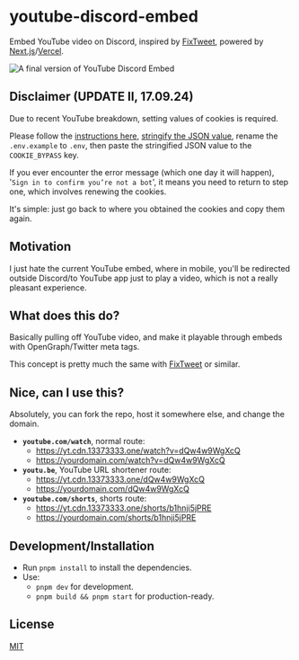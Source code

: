 # youtube-discord-embed
Embed YouTube video on Discord, inspired by [FixTweet](https://fixupx.com), powered by [Next.js](https://nextjs.org)/[Vercel](https://vercel.app).

![A final version of YouTube Discord Embed](https://repository-images.githubusercontent.com/704985019/9cc921f6-9f13-4c2b-98b1-001ff738f405)

## Disclaimer (UPDATE II, 17.09.24)
Due to recent YouTube breakdown, setting values of cookies is required.

Please follow the [instructions here](https://github.com/distubejs/ytdl-core?tab=readme-ov-file#how-to-get-cookies), [stringify the JSON value](https://developer.mozilla.org/en-US/docs/Web/JavaScript/Reference/Global_Objects/JSON/stringify), rename the `.env.example` to `.env`, then paste the stringified JSON value to the `COOKIE_BYPASS` key.

If you ever encounter the error message (which one day it will happen), '`Sign in to confirm you’re not a bot`', it means you need to return to step one, which involves renewing the cookies.

It's simple: just go back to where you obtained the cookies and copy them again.

## Motivation
I just hate the current YouTube embed, where in mobile, you'll be redirected outside Discord/to YouTube app just to play a video, which is not a really pleasant experience.

## What does this do?
Basically pulling off YouTube video, and make it playable through embeds with OpenGraph/Twitter meta tags.

This concept is pretty much the same with [FixTweet](https://fixupx.com) or similar.

## Nice, can I use this?
Absolutely, you can fork the repo, host it somewhere else, and change the domain.

- **`youtube.com/watch`**, normal route:
  - https://yt.cdn.13373333.one/watch?v=dQw4w9WgXcQ
  - https://yourdomain.com/watch?v=dQw4w9WgXcQ
- **`youtu.be`**, YouTube URL shortener route:
  - https://yt.cdn.13373333.one/dQw4w9WgXcQ
  - https://yourdomain.com/dQw4w9WgXcQ
- **`youtube.com/shorts`**, shorts route:
  - https://yt.cdn.13373333.one/shorts/b1hnji5jPRE
  - https://yourdomain.com/shorts/b1hnji5jPRE

## Development/Installation
- Run `pnpm install` to install the dependencies.
- Use:
  - `pnpm dev` for development.
  - `pnpm build && pnpm start` for production-ready.

## License
[MIT](LICENSE)
